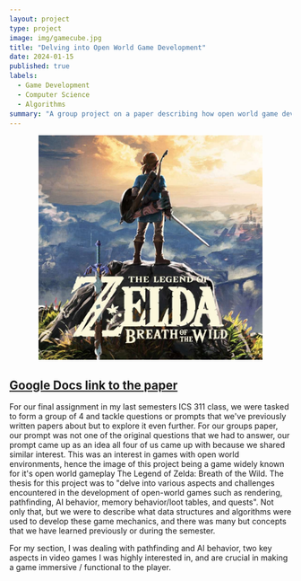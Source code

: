 ```yaml
---
layout: project
type: project
image: img/gamecube.jpg
title: "Delving into Open World Game Development"
date: 2024-01-15
published: true
labels:
  - Game Development
  - Computer Science
  - Algorithms
summary: "A group project on a paper describing how open world game development works."
---
```


<p align="center">
  <img class="img-fluid" src="../img/zeldabotw.jpg" alt="Preview Image" width="400">
</p>

## [Google Docs link to the paper](https://docs.google.com/document/d/1oXgnhlpLGCGlQp2UDMKE_8WNgaZBqINojZ2NAASzJK0/edit)

  For our final assignment in my last semesters ICS 311 class, we were tasked to form a group of 4 and tackle questions or prompts that we've previously written papers about but to explore it even further. For our groups paper, our prompt was not one of the original questions that we had to answer, our prompt came up as an idea all four of us came up with because we shared similar interest. This was an interest in games with open world environments, hence the image of this project being a game widely known for it's open world gameplay The Legend of Zelda: Breath of the Wild. The thesis for this project was to "delve into various aspects and challenges encountered in the development of open-world games such as rendering, pathfinding, AI behavior, memory behavior/loot tables, and quests". Not only that, but we were to describe what data structures and algorithms were used to develop these game mechanics, and there was many but concepts that we have learned previously or during the semester.

  For my section, I was dealing with pathfinding and AI behavior, two key aspects in video games I was highly interested in, and are crucial in making a game immersive / functional to the player. 
